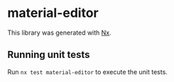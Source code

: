 # material-editor

This library was generated with [Nx](https://nx.dev).

## Running unit tests

Run `nx test material-editor` to execute the unit tests.
